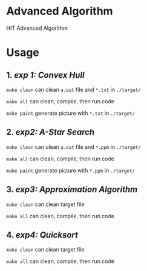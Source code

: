 # Advanced Algorithm
HIT Advanced Algorithm

# Usage

## 1. *exp 1: Convex Hull*

`make clean` can clean `a.out` file and `*.txt` in `./target/`

`make all` can clean, compile, then run code

`make paint` generate picture with `*.txt` in `./target/`

## 2. *exp2: A-Star Search*

`make clean` can clean `a.out` file and `*.ppm` in `./target/`

`make all` can clean, compile, then run code

`make paint` generate picture with `*.ppm` in `./target/`

## 3. *exp3: Approximation Algorithm*

`make clean` can clean target file

`make all` can clean, compile, then run code

## 4. *exp4: Quicksort*

`make clean` can clean target file

`make all` can clean, compile, then run code
